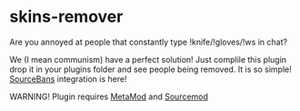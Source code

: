 # skins-remover

Are you annoyed at people that constantly type !knife/!gloves/!ws in chat?

We (I mean communism) have a perfect solution! Just complile this plugin drop it in your plugins folder and see people being removed. It is so simple! [SourceBans](https://github.com/sbpp/sourcebans-pp) integration is here!

WARNING! Plugin requires [MetaMod](https://github.com/alliedmodders/metamod-source) and [Sourcemod](https://github.com/alliedmodders/sourcemod)
